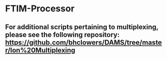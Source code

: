 # FTIM-Processor



## For additional scripts pertaining to multiplexing, please see the following repository: https://github.com/bhclowers/DAMS/tree/master/Ion%20Multiplexing
